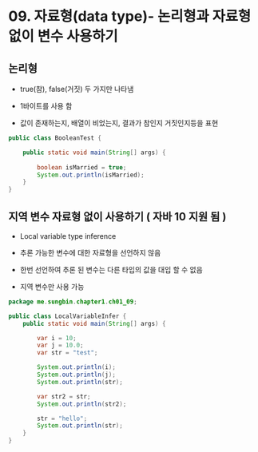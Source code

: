 # 09. 자료형(data type)- 논리형과 자료형 없이 변수 사용하기

##  논리형
- true(참), false(거짓) 두 가지만 나타냄

- 1바이트를 사용 함

- 값이 존재하는지, 배열이 비었는지, 결과가 참인지 거짓인지등을 표현


``` java
public class BooleanTest {

	public static void main(String[] args) {
		
		boolean isMarried = true;
		System.out.println(isMarried);
	}
}
```

## 지역 변수 자료형 없이 사용하기 (  자바 10 지원 됨 )

- Local variable type inference

- 추론 가능한 변수에 대한 자료형을 선언하지 않음

- 한번 선언하여 추론 된 변수는 다른 타입의 값을 대입 할 수 없음

- 지역 변수만 사용 가능

``` java
package me.sungbin.chapter1.ch01_09;

public class LocalVariableInfer {
    public static void main(String[] args) {

        var i = 10;
        var j = 10.0;
        var str = "test";

        System.out.println(i);
        System.out.println(j);
        System.out.println(str);

        var str2 = str;
        System.out.println(str2);

        str = "hello";
        System.out.println(str);
    }
}

```
